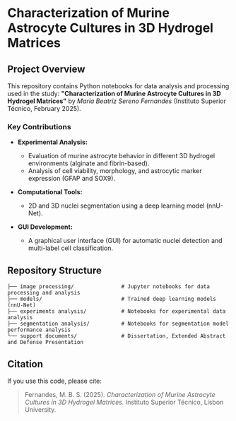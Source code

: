 # Characterization of Murine Astrocyte Cultures in 3D Hydrogel Matrices

## Project Overview
This repository contains Python notebooks for data analysis and processing used in the study: **"Characterization of Murine Astrocyte Cultures in 3D Hydrogel Matrices"** by *Maria Beatriz Sereno Fernandes* (Instituto Superior Técnico, February 2025).

### Key Contributions
- **Experimental Analysis:**
  - Evaluation of murine astrocyte behavior in different 3D hydrogel environments (alginate and fibrin-based).
  - Analysis of cell viability, morphology, and astrocytic marker expression (GFAP and SOX9).

- **Computational Tools:**
  - 2D and 3D nuclei segmentation using a deep learning model (nnU-Net).

- **GUI Development:**
  - A graphical user interface (GUI) for automatic nuclei detection and multi-label cell classification.

## Repository Structure
```
├── image processing/               # Jupyter notebooks for data processing and analysis
├── models/                         # Trained deep learning models (nnU-Net)
├── experiments analysis/           # Notebooks for experimental data analysis
├── segmentation analysis/          # Notebooks for segmentation model performance analysis
└── support documents/              # Dissertation, Extended Abstract and Defense Presentation
```

## Citation
If you use this code, please cite:

> Fernandes, M. B. S. (2025). *Characterization of Murine Astrocyte Cultures in 3D Hydrogel Matrices.* Instituto Superior Técnico, Lisbon University.
